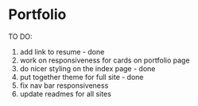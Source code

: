 # Portfolio

TO DO:
1. add link to resume - done
2. work on responsiveness for cards on portfolio page
3. do nicer styling on the index page - done
4. put together theme for full site - done
5. fix nav bar responsiveness
6. update readmes for all sites